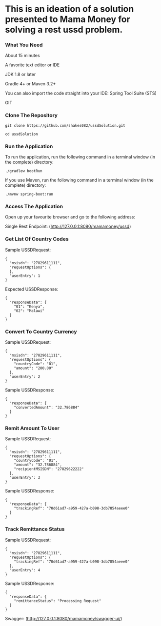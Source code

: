 # This is an ideation of a solution presented to Mama Money for solving a rest ussd problem.

### What You Need

About 15 minutes

A favorite text editor or IDE

JDK 1.8 or later

Gradle 4+ or Maven 3.2+

You can also import the code straight into your IDE: Spring Tool Suite (STS)

GIT

### Clone The Repository

```git clone https://github.com/shakes082/ussdSolution.git```

```cd ussdSolution ```

### Run the Application

To run the application, run the following command in a terminal window (in the complete) directory:


```./gradlew bootRun```

If you use Maven, run the following command in a terminal window (in the complete) directory:


```./mvnw spring-boot:run```

### Access The Application
Open up your favourite browser and go to the following address:

Single Rest Endpoint:
(http://127.0.0.1:8080/mamamoney/ussd)

### Get List Of Country Codes

Sample USSDRequest:

```
{
  "msisdn": "27829611111",
  "requestOptions": {
  },
  "userEntry": 1
}
```

Expected USSDResponse:

```
{
  "responseData": {
    "01": "Kenya",
    "02": "Malawi"
  }
}
````

### Convert To Country Currency

Sample USSDRequest:

```
{
  "msisdn": "27829611111",
  "requestOptions": {
    "countryCode": "01",
    "amount": "200.00"
  },
  "userEntry": 2
}
```

Sample USSDResponse:

```
{
  "responseData": {
    "convertedAmount": "32.786884"
  }
}
````

### Remit Amount To User

Sample USSDRequest:

```
{
  "msisdn": "27829611111",
  "requestOptions": {
    "countryCode": "01",
    "amount": "32.786884",
    "recipientMSISDN": "27829622222"
  },
  "userEntry": 3
}
```

Sample USSDResponse:

```
{
  "responseData": {
    "trackingRef": "70d61ad7-a959-427a-b098-3db7854aeee0"
  }
}
````

### Track Remittance Status

Sample USSDRequest:

```
{
  "msisdn": "27829611111",
  "requestOptions": {
    "trackingRef": "70d61ad7-a959-427a-b098-3db7854aeee0"
  },
  "userEntry": 4
}
```

Sample USSDResponse:

```
{
  "responseData": {
    "remittanceStatus": "Processing Request"
  }
}
````

Swagger:
(http://127.0.0.1:8080/mamamoney/swagger-ui/)


